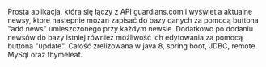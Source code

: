 Prosta aplikacja, która się łączy z API guardians.com i wyświetla aktualne newsy, ktore nastepnie możan zapisać do bazy danych za pomocą buttona "add news" umieszczonego przy każdym newsie. Dodatkowo po dodaniu newsów do bazy istniej również możliwość ich edytowania za pomocą buttona "update".
Całość zrelizowana w java 8, spring boot, JDBC, remote MySql oraz thymeleaf.

